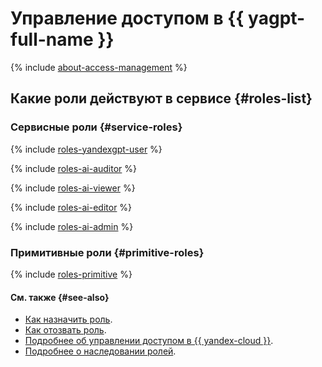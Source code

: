 # Управление доступом в {{ yagpt-full-name }}

{% include [about-access-management](../../_includes/iam/about-access-management.md) %}

## Какие роли действуют в сервисе {#roles-list}

### Сервисные роли {#service-roles}

{% include [roles-yandexgpt-user](../../_includes/roles-yandexgpt-user.md) %}

{% include [roles-ai-auditor](../../_includes/roles-ai-auditor.md) %}

{% include [roles-ai-viewer](../../_includes/roles-ai-viewer.md) %}

{% include [roles-ai-editor](../../_includes/roles-ai-editor.md) %}

{% include [roles-ai-admin](../../_includes/roles-ai-admin.md) %}

### Примитивные роли {#primitive-roles}

{% include [roles-primitive](../../_includes/roles-primitive.md) %}

#### См. также {#see-also}

* [Как назначить роль](../../iam/operations/roles/grant.md).
* [Как отозвать роль](../../iam/operations/roles/revoke.md).
* [Подробнее об управлении доступом в {{ yandex-cloud }}](../../iam/concepts/access-control/index.md).
* [Подробнее о наследовании ролей](../../resource-manager/concepts/resources-hierarchy.md#access-rights-inheritance).